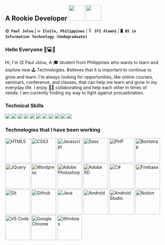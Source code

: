 <h2><b>A Rookie Developer</b>
<img src="https://media.giphy.com/media/mGcNjsfWAjY5AEZNw6/giphy.gif" width="50">
<img src="https://media.giphy.com/media/rwiOduiq2oatO/source.gif" width="50">
</h2>

**`😊 Paul Jolou`** | **`✨ Iloilo, Philippines`** | <img src="https://encrypted-tbn0.gstatic.com/images?q=tbn%3AANd9GcQRURGLQSwTPzlujxSaVwd3n5756CKdGTkFsA&usqp=CAU" width="15" height="15" alt="STI Logo"> **`STI Alumni`** | **`🖥️ BS in Information Technology (Undegraduate)`**


### Hello Everyone 👋💻🦄

Hi, I'm 😊 Paul Jolou, A 🎓 student from Philippines who wants to learn and explore new 🕹 Technologies. Believes that it is important to continue to grow and learn. I'm always looking for opportunities, like online courses, seminars, conference, and classes, that can help me learn and grow in my everyday life. I enjoy 🙆‍♂️ collaborating and help each other in times of needs. I am currently finding my way to fight against procastination.  


### Technical Skills 
<p> 
    <img src="https://img.shields.io/badge/HTML5-%E2%98%85%E2%98%85%E2%98%85%E2%98%85%E2%98%85-E54C21" /> 
    <img src="https://img.shields.io/badge/CSS3-%E2%98%85%E2%98%85%E2%98%85%E2%98%85%E2%98%85-44b2fb" /> 
    <img src="https://img.shields.io/badge/Javascript-%E2%98%85%E2%98%85%E2%98%85%E2%98%86%E2%98%86-F0DC4E" /> 
    <img src="https://img.shields.io/badge/SCSS-%E2%98%85%E2%98%85%E2%98%86%E2%98%86%E2%98%86-CE679A" />
    <img src="https://img.shields.io/badge/PHP-%E2%98%85%E2%98%85%E2%98%85%E2%98%85%E2%98%86-8387BC" />
    <img src="https://img.shields.io/badge/SQL-%E2%98%85%E2%98%86%E2%98%86%E2%98%86%E2%98%86-ffc700" /> 
    <img src="https://img.shields.io/badge/Bootstrap-%E2%98%85%E2%98%85%E2%98%85%E2%98%86%E2%98%86-553A7D" />
    <img src="https://img.shields.io/badge/JQuery-%E2%98%85%E2%98%85%E2%98%85%E2%98%86%E2%98%86-31d304" />
    <img src="https://img.shields.io/badge/Wordpress-%E2%98%85%E2%98%85%E2%98%86%E2%98%86%E2%98%86-4423ff" />
    <img src="https://img.shields.io/badge/Adobe%20Photoshop-%E2%98%85%E2%98%85%E2%98%85%E2%98%85%E2%98%86-001E36" />
    <img src="https://img.shields.io/badge/Adobe%20XD-%E2%98%85%E2%98%86%E2%98%86%E2%98%86%E2%98%86-FF26BE" />       
</p>

### **Technologies that I have been working**
<p>
<img src="https://konpa.github.io/devicon/devicon.git/icons/html5/html5-plain-wordmark.svg" width="80" height="80" alt="HTML5">
<img src="https://konpa.github.io/devicon/devicon.git/icons/css3/css3-plain-wordmark.svg" width="80" height="80" alt="CSS3">
<img src="https://konpa.github.io/devicon/devicon.git/icons/javascript/javascript-plain.svg" width="80" height="80" alt="Javascript">
<img src="https://konpa.github.io/devicon/devicon.git/icons/sass/sass-original.svg" width="80" height="80" alt="Sass">
<img src="https://konpa.github.io/devicon/devicon.git/icons/php/php-plain.svg" width="80" height="80" alt="PHP">
<img src="https://konpa.github.io/devicon/devicon.git/icons/bootstrap/bootstrap-plain-wordmark.svg" width="80" height="80" alt="Bootstrap">
<img src="https://konpa.github.io/devicon/devicon.git/icons/jquery/jquery-plain-wordmark.svg" width="80" height="80" alt="JQuery">
<img src="https://konpa.github.io/devicon/devicon.git/icons/wordpress/wordpress-plain-wordmark.svg" width="80" height="80" alt="Wordpress">
<img src="https://cdn.worldvectorlogo.com/logos/photoshop-cc.svg" width="80" height="80" alt="Adobe Photoshop">
<img src="https://cdn.worldvectorlogo.com/logos/adobe-xd.svg" width="80" height="80" alt="Adobe XD">
<img src="https://konpa.github.io/devicon/devicon.git/icons/csharp/csharp-plain.svg" width="80" height="80" alt="C#">
<img src="https://img.icons8.com/color/96/000000/firebase.png" width="80" height="80" alt="Firebase"/>
<img src="https://konpa.github.io/devicon/devicon.git/icons/git/git-plain-wordmark.svg" width="80" height="80" alt="Git">
<img src="https://konpa.github.io/devicon/devicon.git/icons/github/github-original-wordmark.svg" width="80" height="80" alt="Github">
<img src="https://konpa.github.io/devicon/devicon.git/icons/java/java-plain-wordmark.svg" width="80" height="80" alt="Java">
<img src="https://konpa.github.io/devicon/devicon.git/icons/android/android-plain-wordmark.svg" width="80" height="80" alt="Android">
<img src="https://i.ya-webdesign.com/images/android-studio-png.png" width="80" height="80" alt="Android Studio">
<img src="https://upload-icon.s3.us-east-2.amazonaws.com/uploads/icons/png/18579954981556105328-512.png" width="80" height="80" alt="Notion">
<img src="https://konpa.github.io/devicon/devicon.git/icons/visualstudio/visualstudio-plain.svg" width="80" height="80" alt="VS Code">
<img src="https://cdn.worldvectorlogo.com/logos/chrome.svg" width="80" height="80" alt="Google Chrome">
<img src="https://konpa.github.io/devicon/devicon.git/icons/windows8/windows8-original.svg" width="80" height="80" alt="Windows">
</p>


<!--
**JolouTheRookie/JolouTheRookie** is a ✨ _special_ ✨ repository because its `README.md` (this file) appears on your GitHub profile.

Here are some ideas to get you started:

- 🔭 I’m currently working on ...
- 🌱 I’m currently learning ...
- 👯 I’m looking to collaborate on ...
- 🤔 I’m looking for help with ...
- 💬 Ask me about ...
- 📫 How to reach me: ...
- 😄 Pronouns: ...
- ⚡ Fun fact: ...
-->
